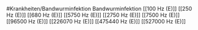 #Krankheiten/Bandwurminfektion
Bandwurminfektion
[[100 Hz (E)]]
[[250 Hz (E)]]
[[680 Hz (E)]]
[[5750 Hz (E)]]
[[2750 Hz (E)]]
[[7500 Hz (E)]]
[[96500 Hz (E)]]
[[226070 Hz (E)]]
[[475440 Hz (E)]]
[[527000 Hz (E)]]